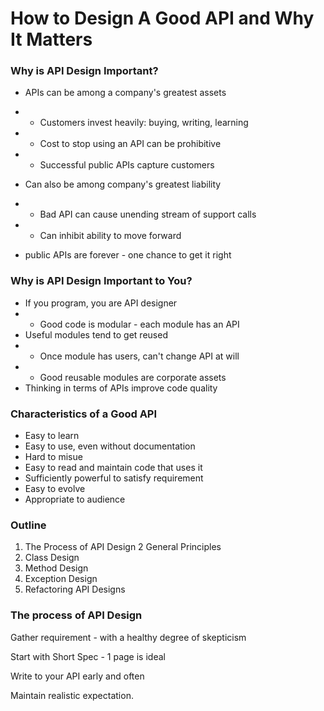 # How to Design A Good API and Why It Matters

### Why is API Design Important?

- APIs can be among a company's greatest assets
- - Customers invest heavily: buying, writing, learning
- - Cost to stop using an API can be prohibitive
- - Successful public APIs capture customers

- Can also be among company's greatest liability
- - Bad API can cause unending stream of support calls
- - Can inhibit ability to move forward

- public APIs are forever - one chance to get it right

### Why is API Design Important to You?

- If you program, you are API designer
- - Good code is modular - each module has an API
- Useful modules tend to get reused
- - Once module has users, can't change API at will
- - Good reusable modules are corporate assets
- Thinking in terms of APIs improve code quality

### Characteristics of a Good API

- Easy to learn
- Easy to use, even without documentation
- Hard to misue
- Easy to read and maintain code that uses it
- Sufficiently powerful to satisfy requirement
- Easy to evolve
- Appropriate to audience

### Outline
1. The Process of API Design
2 General Principles
3. Class Design
4. Method Design
5. Exception Design
6. Refactoring API Designs

### The process of API Design

Gather requirement - with a healthy degree of skepticism

Start with Short Spec - 1 page is ideal

Write to your API early and often

Maintain realistic expectation.
